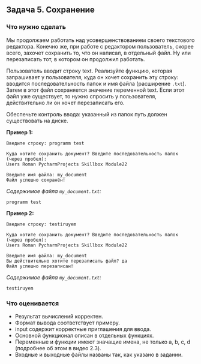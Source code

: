 ## Задача 5. Сохранение
### Что нужно сделать
Мы продолжаем работать над усовершенствованием своего текстового редактора. Конечно же, при работе с редактором пользователь, скорее всего, захочет сохранить то, что он написал, в отдельный файл. Ну или перезаписать тот, в котором он продолжил работать. 

Пользователь вводит строку text. Реализуйте функцию, которая запрашивает у пользователя, куда он хочет сохранить эту строку: вводится последовательность папок и имя файла (расширение `.txt`). Затем в этот файл сохраняется значение переменной text. Если этот файл уже существует, то нужно спросить у пользователя, действительно ли он хочет перезаписать его.

Обеспечьте контроль ввода: указанный из папок путь должен существовать на диске.

**Пример 1:**
```
Введите строку: programm test

Куда хотите сохранить документ? Введите последовательность папок (через пробел):
Users Roman PycharmProjects Skillbox Module22

Введите имя файла: my_document
Файл успешно сохранён!
```

*Содержимое файла `my_document.txt`:*
```
programm test
```

**Пример 2:**
```
Введите строку: testiruyem

Куда хотите сохранить документ? Введите последовательность папок (через пробел):
Users Roman PycharmProjects Skillbox Module22

Введите имя файла: my_document
Вы действительно хотите перезаписать файл? да
Файл успешно перезаписан!
```

*Содержимое файла `my_document.txt`:*
```
testiruyem
```
### Что оценивается
- Результат вычислений корректен.
- Формат вывода соответствует примеру.
- input содержит корректные приглашения для ввода. 
- Основной функционал описан в отдельных функциях.
- Переменные и функции имеют значащие имена, не только a, b, c, d (подробнее об этом в видео 2.3).
- Входные и выходные файлы названы так, как указано в задании.
